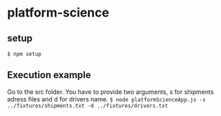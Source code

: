 # platform-science
## setup
`$ npm setup`

## Execution example
Go to the src folder. 
You have to provide two arguments, s for shipments adress files and d for drivers name.
`$ node platformScienceApp.js -s ../fixtures/shipments.txt -d ../fixtures/drivers.txt`
